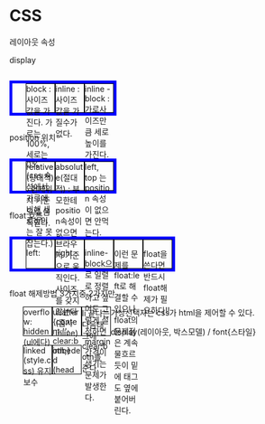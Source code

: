 # CSS 

레이아웃 속성

display

- block : 사이즈값을 가진다. 가로는 100%, 세로는 0% (css 속성에서 가로에 비해 세로높이는 잘 못잡는다.)
- inline : 사이즈값을 가질수가 없다.
- inline - block : 가로사이즈만큼 세로높이를 가진다.

position 위치

- relative(상대적) : 현재위치 기준으로 움직인다.
- absolute(절대적) : 부모한테 position속성이 없으면 브라우저 기준으로 움직인다. 사이즈를 갖지 않는다(흡사 inline)
- left, top 는 position 속성이 없으면 안먹는다.

float 흐름

- left:
- right



- inline-block으로 일렬로 정렬하고 싶어도 그렇게 설정하면 margin 간격이 생기는 문제가 발생한다.
- 이런 문제를 float:left로 해결할 수 있으나 float의 문제점은 계속 물흐르듯이 밑에 태그도 옆에 붙어버린다.
- float을 쓴다면 반드시 float해제가 필요하다!!

float 해제방법 3가지중 2가지만

1. overflow: hidden (ul에다)
2. ul:after{content:''; clear:both;}
3. li 끝나는 다음태그에 clear:both를 준다.



가상선택자는 css가 html을 제어할 수 있다.





display(레이아웃, 박스모델) / font{스타일}

1. linked (style.css) 유지보수
2. imbeded (head <style>)
3. inline (html에 직접) 우선순위 



# HTML5

body태그안에는 wrapper가 있는것이 좋다.

부모태그를 한번 감싸주는것이 좋다. (위치조정)

모든 클래스는 클래스이름을 붙여준다.

- 이미지에 링크가 걸리는건, 이미지태그를 넣지않고 a태그를 넣어 처리해줘도 된다. (나중에 한번에 처리한다. 그 작업을 split 작업이라 한다.)



# 0513 - 네번째 수업

- 객체지향 css 스타일로 실무에서 사용한다.

- 코딩을 할때는 대부분 블록 속성을 사용한다. 

- css 속성에서 가로에 비해 세로높이는 잘 못잡는다.

- width/heigh값은 다루기 몹시 까다롭다

  - vh는 브라우저값 / 크롬에서만 가능

- position: absolute height:100%으로 하면 먹는다. top, left, bottom right : 0

- height 값을 주고싶으면 최상위 부모 html까지 height:100%로 줘야함

- static은 디폴트값이기 때문에 해제하는 느낌으로 사용하는것

  ```
  /*display 속성*/
  #wrapper {}
  
  div {height: 100px;}
  #block {border: 5px solid red;} /* 사이즈 값을 가진다, 무조건 가로는 100% 기본*/
  #inline {border: 5px solid blue;} /* 사이즈 값을 가질수 없다*/
  
  /*block : div, p, h, ... : 사이즈 지정 가능*/
  /*inline : span, small, img ... : 사이즈 지정 불가*/
  #box {border: 10px solid red;}
  #box p {display: block; border: 10px solid green; width: 100px; height: 100px; font-size: 40px; vertical-align: middle;}
  #box span {display: inline; border: 10px solid rgb(212, 8, 151); width: 100px; height: 100px; vertical-align: middle;}
  
  /*position 속성 : left, top 등의 위치 속성을 지정하기 위해서*/
  /*relative, absolute */
  #box div {width: 100px; height: 100px; font-size: 20px; color: #fff; font-weight: bold;}
  #box {}
  .relative { position: relative; background: rgb(63, 228, 178); }
  .absolute { position: absolute; background: rgb(212, 16, 98); }
  
  /*float 속성 (흐름) : 지정 했다면, 반.드.시 float 해제 가 필요하다.*/
  /*float 해제 방법은 여러가지가 있다.*/
  /*overflow: hidden;*/
  #box {font-size: 20px; text-align: center;}
  ul {border: 5px solid blue; display: inline-block;}
  ul:after {content:''; display: block; clear: both;}
  li {display: block; border: 1px solid black; width: 50px; height: 50px; float: left;}
  ```

  





# 0506 - 세번째 수업

- 클라이언트에서 서버로 요청했을때 정보를 전달해준다. (HTML, CSS, JS, IMG 딱 이렇게만! 정적인 자원만)

- 한번에 내려준 자원을 무조건 캐쉬(메모리영역)에 저장한다.

- 작업자들이 클래스명이나 이미지명을 살짝씩 바꾼다. 자동 번들링으로 클래스 명을 바꿔주기도 한다(예시는 네이버라인)

- 클래스명은 원래 의미론적이어야 한다.

- <li><a></a><li> 일반적으론 <li>태그 클래스에 준다.

- 코딩은 디자인적인 요소보다 문서적은 요소의 성질이 강해야 한다(나쁜예: left)

- 객체지향 프로그래밍 

  1. 상속
     - 부모의 속성 영향을 받는것 (menu-wrapper)
  2. 캡슐화
     - 내가 원하는 애한테만 적용되도록 감싸주는것
     - `LyFoot ul.menu-list li`
  3. 재사용성

  

- 절대적으로 반복사용은 하면 안된다.

```
<style>
.lineWrapper {}

/* menu-list */
ul.menu-list {}
ul.menu-list li {}
ul.menu-list li a {}
ul.menu-list li a span {}

.LyFoot ul.menu-list li {}

</style>
```

  



# 해야할것

- reset.css 를 검색해볼 것(브라우저별로 차이가 나기 때문에)

- 먹여도 글씨체가 차이날 수 있다. (그나마 차이가 적어진다.)

  





엄마 전자, 비타민디디디

